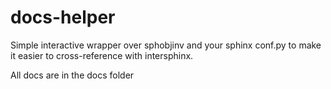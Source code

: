 # docs-helper

Simple interactive wrapper over sphobjinv and your sphinx conf.py to make it easier to cross-reference with intersphinx.

All docs are in the docs folder
